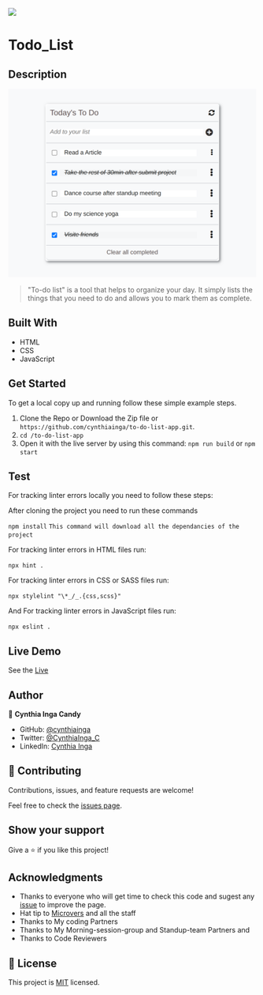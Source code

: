 ![](https://img.shields.io/badge/Microverse-blueviolet)

# Todo_List

## Description

![App View](./src/assets/screenshot3.png)

> "To-do list" is a tool that helps to organize your day. It simply lists the things that you need to do and allows you to mark them as complete.

## Built With

- HTML
- CSS
- JavaScript

## Get Started

To get a local copy up and running follow these simple example steps.

1. Clone the Repo or Download the Zip file or `https://github.com/cynthiainga/to-do-list-app.git`.
2. `cd /to-do-list-app`
3. Open it with the live server by using this command: `npm run build` or `npm start`

## Test

For tracking linter errors locally you need to follow these steps:

After cloning the project you need to run these commands

`npm install` `This command will download all the dependancies of the project`

For tracking linter errors in HTML files run:

`npx hint .`

For tracking linter errors in CSS or SASS files run:

`npx stylelint "\*_/_.{css,scss}"`

And For tracking linter errors in JavaScript files run:

`npx eslint .`

## Live Demo

See the [Live](https://cynthiainga.github.io/to-do-list-app/dist)

## Author

👤 **Cynthia Inga Candy**

- GitHub: [@cynthiainga](https://github.com/cynthiainga)
- Twitter: [@CynthiaInga_C](https://twitter.com/CynthiaInga_C)
- LinkedIn: [Cynthia Inga](https://www.linkedin.com/in/cynthia-inga7/)

## 🤝 Contributing

Contributions, issues, and feature requests are welcome!

Feel free to check the [issues page](../../issues/).

## Show your support

Give a ⭐️ if you like this project!

## Acknowledgments

- Thanks to everyone who will get time to check this code and sugest any [issue](https://github.com/cynthiainga/todo-list-app/issues) to improve the page.
- Hat tip to [Microvers](www.microverse.org) and all the staff
- Thanks to My coding Partners
- Thanks to My Morning-session-group and Standup-team Partners and
- Thanks to Code Reviewers

## 📝 License

This project is [MIT](./MIT.md) licensed.

